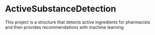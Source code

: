 # ActiveSubstanceDetection
This project is a structure that detects active ingredients for pharmacists and then provides recommendations with machine learning

